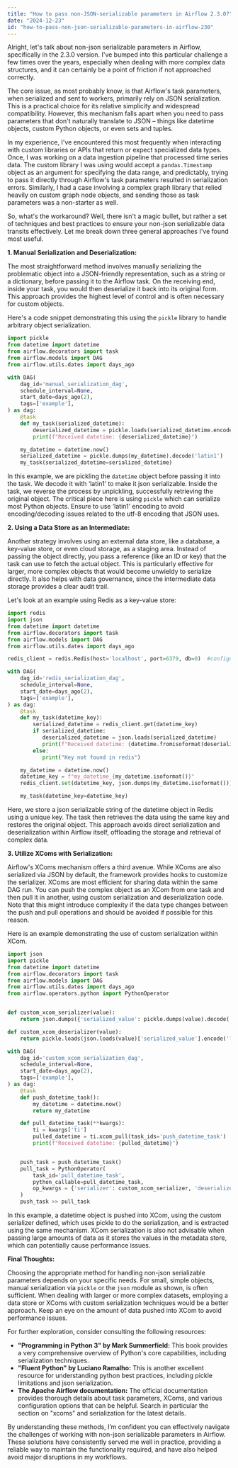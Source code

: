 ```yaml
---
title: "How to pass non-JSON-serializable parameters in Airflow 2.3.0?"
date: "2024-12-23"
id: "how-to-pass-non-json-serializable-parameters-in-airflow-230"
---
```


Alright, let's talk about non-json serializable parameters in Airflow, specifically in the 2.3.0 version. I've bumped into this particular challenge a few times over the years, especially when dealing with more complex data structures, and it can certainly be a point of friction if not approached correctly.

The core issue, as most probably know, is that Airflow's task parameters, when serialized and sent to workers, primarily rely on JSON serialization. This is a practical choice for its relative simplicity and widespread compatibility. However, this mechanism falls apart when you need to pass parameters that don't naturally translate to JSON – things like datetime objects, custom Python objects, or even sets and tuples.

In my experience, I've encountered this most frequently when interacting with custom libraries or APIs that return or expect specialized data types. Once, I was working on a data ingestion pipeline that processed time series data. The custom library I was using would accept a `pandas.Timestamp` object as an argument for specifying the data range, and predictably, trying to pass it directly through Airflow's task parameters resulted in serialization errors. Similarly, I had a case involving a complex graph library that relied heavily on custom graph node objects, and sending those as task parameters was a non-starter as well.

So, what's the workaround? Well, there isn't a magic bullet, but rather a set of techniques and best practices to ensure your non-json serializable data transits effectively. Let me break down three general approaches I've found most useful.

**1. Manual Serialization and Deserialization:**

The most straightforward method involves manually serializing the problematic object into a JSON-friendly representation, such as a string or a dictionary, before passing it to the Airflow task. On the receiving end, inside your task, you would then deserialize it back into its original form. This approach provides the highest level of control and is often necessary for custom objects.

Here's a code snippet demonstrating this using the `pickle` library to handle arbitrary object serialization.

```python
import pickle
from datetime import datetime
from airflow.decorators import task
from airflow.models import DAG
from airflow.utils.dates import days_ago

with DAG(
    dag_id='manual_serialization_dag',
    schedule_interval=None,
    start_date=days_ago(2),
    tags=['example'],
) as dag:
    @task
    def my_task(serialized_datetime):
        deserialized_datetime = pickle.loads(serialized_datetime.encode('latin1'))
        print(f"Received datetime: {deserialized_datetime}")

    my_datetime = datetime.now()
    serialized_datetime = pickle.dumps(my_datetime).decode('latin1')
    my_task(serialized_datetime=serialized_datetime)
```

In this example, we are pickling the `datetime` object before passing it into the task. We decode it with ‘latin1’ to make it json serializable. Inside the task, we reverse the process by unpickling, successfully retrieving the original object. The critical piece here is using `pickle` which can serialize most Python objects. Ensure to use ‘latin1’ encoding to avoid encoding/decoding issues related to the utf-8 encoding that JSON uses.

**2. Using a Data Store as an Intermediate:**

Another strategy involves using an external data store, like a database, a key-value store, or even cloud storage, as a staging area. Instead of passing the object directly, you pass a reference (like an ID or key) that the task can use to fetch the actual object. This is particularly effective for larger, more complex objects that would become unwieldy to serialize directly. It also helps with data governance, since the intermediate data storage provides a clear audit trail.

Let's look at an example using Redis as a key-value store:

```python
import redis
import json
from datetime import datetime
from airflow.decorators import task
from airflow.models import DAG
from airflow.utils.dates import days_ago

redis_client = redis.Redis(host='localhost', port=6379, db=0)  #configure as per your environment

with DAG(
    dag_id='redis_serialization_dag',
    schedule_interval=None,
    start_date=days_ago(2),
    tags=['example'],
) as dag:
    @task
    def my_task(datetime_key):
        serialized_datetime = redis_client.get(datetime_key)
        if serialized_datetime:
           deserialized_datetime = json.loads(serialized_datetime)
           print(f"Received datetime: {datetime.fromisoformat(deserialized_datetime)}")
        else:
           print("Key not found in redis")

    my_datetime = datetime.now()
    datetime_key = f"my_datetime_{my_datetime.isoformat()}"
    redis_client.set(datetime_key, json.dumps(my_datetime.isoformat()))

    my_task(datetime_key=datetime_key)
```

Here, we store a json serializable string of the datetime object in Redis using a unique key. The task then retrieves the data using the same key and restores the original object. This approach avoids direct serialization and deserialization within Airflow itself, offloading the storage and retrieval of complex data.

**3. Utilize XComs with Serialization:**

Airflow's XComs mechanism offers a third avenue. While XComs are also serialized via JSON by default, the framework provides hooks to customize the serializer. XComs are most efficient for sharing data within the same DAG run. You can push the complex object as an XCom from one task and then pull it in another, using custom serialization and deserialization code. Note that this might introduce complexity if the data type changes between the push and pull operations and should be avoided if possible for this reason.

Here is an example demonstrating the use of custom serialization within XCom.

```python
import json
import pickle
from datetime import datetime
from airflow.decorators import task
from airflow.models import DAG
from airflow.utils.dates import days_ago
from airflow.operators.python import PythonOperator


def custom_xcom_serializer(value):
    return json.dumps({'serialized_value': pickle.dumps(value).decode('latin1')})

def custom_xcom_deserializer(value):
    return pickle.loads(json.loads(value)['serialized_value'].encode('latin1'))

with DAG(
    dag_id='custom_xcom_serialization_dag',
    schedule_interval=None,
    start_date=days_ago(2),
    tags=['example'],
) as dag:
    @task
    def push_datetime_task():
        my_datetime = datetime.now()
        return my_datetime

    def pull_datetime_task(**kwargs):
        ti = kwargs['ti']
        pulled_datetime = ti.xcom_pull(task_ids='push_datetime_task')
        print(f"Received datetime: {pulled_datetime}")


    push_task = push_datetime_task()
    pull_task = PythonOperator(
        task_id='pull_datetime_task',
        python_callable=pull_datetime_task,
        op_kwargs = {'serializer': custom_xcom_serializer, 'deserializer': custom_xcom_deserializer}
    )
    push_task >> pull_task

```

In this example, a datetime object is pushed into XCom, using the custom serializer defined, which uses pickle to do the serialization, and is extracted using the same mechanism. XCom serialization is also not advisable when passing large amounts of data as it stores the values in the metadata store, which can potentially cause performance issues.

**Final Thoughts:**

Choosing the appropriate method for handling non-json serializable parameters depends on your specific needs. For small, simple objects, manual serialization via `pickle` or the `json` module as shown, is often sufficient. When dealing with larger or more complex datasets, employing a data store or XComs with custom serialization techniques would be a better approach. Keep an eye on the amount of data pushed into XCom to avoid performance issues.

For further exploration, consider consulting the following resources:

*   **"Programming in Python 3" by Mark Summerfield:** This book provides a very comprehensive overview of Python's core capabilities, including serialization techniques.
*   **"Fluent Python" by Luciano Ramalho:** This is another excellent resource for understanding python best practices, including pickle limitations and json serialization.
*   **The Apache Airflow documentation:** The official documentation provides thorough details about task parameters, XComs, and various configuration options that can be helpful. Search in particular the section on "xcoms" and serialization for the latest details.

By understanding these methods, I’m confident you can effectively navigate the challenges of working with non-json serializable parameters in Airflow. These solutions have consistently served me well in practice, providing a reliable way to maintain the functionality required, and have also helped avoid major disruptions in my workflows.
